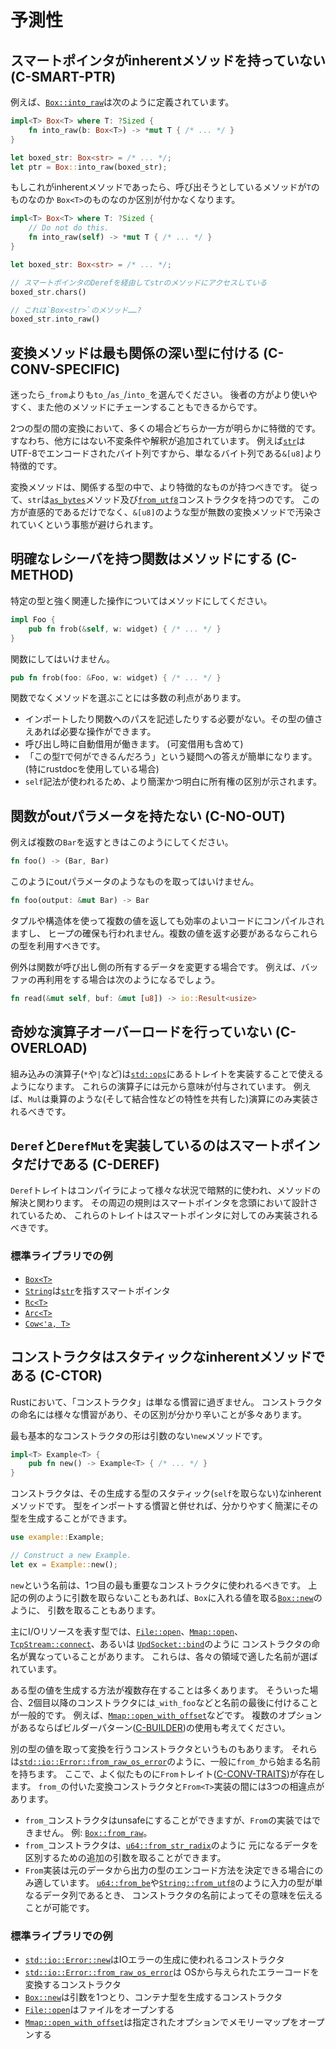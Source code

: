 # 予測性


<a id="c-smart-ptr"></a>
## スマートポインタがinherentメソッドを持っていない (C-SMART-PTR)

例えば、[`Box::into_raw`]は次のように定義されています。

[`Box::into_raw`]: https://doc.rust-lang.org/std/boxed/struct.Box.html#method.into_raw

```rust
impl<T> Box<T> where T: ?Sized {
    fn into_raw(b: Box<T>) -> *mut T { /* ... */ }
}

let boxed_str: Box<str> = /* ... */;
let ptr = Box::into_raw(boxed_str);
```

もしこれがinherentメソッドであったら、呼び出そうとしているメソッドが`T`のものなのか
`Box<T>`のものなのか区別が付かなくなります。

```rust
impl<T> Box<T> where T: ?Sized {
    // Do not do this.
    fn into_raw(self) -> *mut T { /* ... */ }
}

let boxed_str: Box<str> = /* ... */;

// スマートポインタのDerefを経由してstrのメソッドにアクセスしている
boxed_str.chars()

// これは`Box<str>`のメソッド……?
boxed_str.into_raw()
```


<a id="c-conv-specific"></a>
## 変換メソッドは最も関係の深い型に付ける (C-CONV-SPECIFIC)

迷ったら`_from`よりも`to_`/`as_`/`into_`を選んでください。
後者の方がより使いやすく、また他のメソッドにチェーンすることもできるからです。

2つの型の間の変換において、多くの場合どちらか一方が明らかに特徴的です。
すなわち、他方にはない不変条件や解釈が追加されています。
例えば[`str`]はUTF-8でエンコードされたバイト列ですから、単なるバイト列である`&[u8]`より特徴的です。

[`str`]: https://doc.rust-lang.org/std/primitive.str.html

変換メソッドは、関係する型の中で、より特徴的なものが持つべきです。
従って、`str`は[`as_bytes`]メソッド及び[`from_utf8`]コンストラクタを持つのです。
この方が直感的であるだけでなく、`&[u8]`のような型が無数の変換メソッドで汚染されていくという事態が避けられます。

[`as_bytes`]: https://doc.rust-lang.org/std/primitive.str.html#method.as_bytes
[`from_utf8`]: https://doc.rust-lang.org/std/str/fn.from_utf8.html


<a id="c-method"></a>
## 明確なレシーバを持つ関数はメソッドにする (C-METHOD)

特定の型と強く関連した操作についてはメソッドにしてください。

```rust
impl Foo {
    pub fn frob(&self, w: widget) { /* ... */ }
}
```

関数にしてはいけません。

```rust
pub fn frob(foo: &Foo, w: widget) { /* ... */ }
```


関数でなくメソッドを選ぶことには多数の利点があります。

* インポートしたり関数へのパスを記述したりする必要がない。その型の値さえあれば必要な操作ができます。
* 呼び出し時に自動借用が働きます。 (可変借用も含めて)
* 「この型`T`で何ができるんだろう」という疑問への答えが簡単になります。 (特にrustdocを使用している場合)
* `self`記法が使われるため、より簡潔かつ明白に所有権の区別が示されます。


<a id="c-no-out"></a>
## 関数がoutパラメータを持たない (C-NO-OUT)

例えば複数の`Bar`を返すときはこのようにしてください。

```rust
fn foo() -> (Bar, Bar)
```

このようにoutパラメータのようなものを取ってはいけません。

```rust
fn foo(output: &mut Bar) -> Bar
```

タプルや構造体を使って複数の値を返しても効率のよいコードにコンパイルされますし、
ヒープの確保も行われません。複数の値を返す必要があるならこれらの型を利用すべきです。

例外は関数が呼び出し側の所有するデータを変更する場合です。
例えば、バッファの再利用をする場合は次のようになるでしょう。

```rust
fn read(&mut self, buf: &mut [u8]) -> io::Result<usize>
```


<a id="c-overload"></a>
## 奇妙な演算子オーバーロードを行っていない (C-OVERLOAD)

組み込みの演算子(`*`や`|`など)は[`std::ops`]にあるトレイトを実装することで使えるようになります。
これらの演算子には元から意味が付与されています。
例えば、`Mul`は乗算のような(そして結合性などの特性を共有した)演算にのみ実装されるべきです。

[`std::ops`]: https://doc.rust-lang.org/std/ops/index.html#traits


<a id="c-deref"></a>
## `Deref`と`DerefMut`を実装しているのはスマートポインタだけである (C-DEREF)

`Deref`トレイトはコンパイラによって様々な状況で暗黙的に使われ、メソッドの解決と関わります。
その周辺の規則はスマートポインタを念頭において設計されているため、
これらのトレイトはスマートポインタに対してのみ実装されるべきです。

### 標準ライブラリでの例

- [`Box<T>`](https://doc.rust-lang.org/std/boxed/struct.Box.html)
- [`String`](https://doc.rust-lang.org/std/string/struct.String.html)は[`str`](https://doc.rust-lang.org/std/primitive.str.html)を指すスマートポインタ
- [`Rc<T>`](https://doc.rust-lang.org/std/rc/struct.Rc.html)
- [`Arc<T>`](https://doc.rust-lang.org/std/sync/struct.Arc.html)
- [`Cow<'a, T>`](https://doc.rust-lang.org/std/borrow/enum.Cow.html)


<a id="c-ctor"></a>
## コンストラクタはスタティックなinherentメソッドである (C-CTOR)

Rustにおいて、「コンストラクタ」は単なる慣習に過ぎません。
コンストラクタの命名には様々な慣習があり、その区別が分かり辛いことが多々あります。

最も基本的なコンストラクタの形は引数のない`new`メソッドです。

```rust
impl<T> Example<T> {
    pub fn new() -> Example<T> { /* ... */ }
}
```

コンストラクタは、その生成する型のスタティック(`self`を取らない)なinherentメソッドです。
型をインポートする慣習と併せれば、分かりやすく簡潔にその型を生成することができます。

```rust
use example::Example;

// Construct a new Example.
let ex = Example::new();
```

`new`という名前は、1つ目の最も重要なコンストラクタに使われるべきです。
上記の例のように引数を取らないこともあれば、`Box`に入れる値を取る[`Box::new`]のように、
引数を取ることもあります。

主にI/Oリソースを表す型では、[`File::open`]、[`Mmap::open`]、
[`TcpStream::connect`]、あるいは [`UpdSocket::bind`]のように
コンストラクタの命名が異なっていることがあります。
これらは、各々の領域で適した名前が選ばれています。

ある型の値を生成する方法が複数存在することは多くあります。
そういった場合、2個目以降のコンストラクタには`_with_foo`などと名前の最後に付けることが一般的です。
例えば、[`Mmap::open_with_offset`]などです。
複数のオプションがあるならばビルダーパターン([C-BUILDER])の使用も考えてください。

別の型の値を取って変換を行うコンストラクタというものもあります。
それらは[`std::io::Error::from_raw_os_error`]のように、一般に`from_`から始まる名前を持ちます。
ここで、よく似たものに`From`トレイト([C-CONV-TRAITS])が存在します。
`from_`の付いた変換コンストラクタと`From<T>`実装の間には3つの相違点があります。

- `from_`コンストラクタはunsafeにすることができますが、`From`の実装ではできません。
  例: [`Box::from_raw`]。
- `from_`コンストラクタは、[`u64::from_str_radix`]のように
  元になるデータを区別するための追加の引数を取ることができます。
- `From`実装は元のデータから出力の型のエンコード方法を決定できる場合にのみ適しています。
  [`u64::from_be`]や[`String::from_utf8`]のように入力の型が単なるデータ列であるとき、
  コンストラクタの名前によってその意味を伝えることが可能です。

[`Box::from_raw`]: https://doc.rust-lang.org/std/boxed/struct.Box.html#method.from_raw
[`u64::from_str_radix`]: https://doc.rust-lang.org/std/primitive.u64.html#method.from_str_radix
[`u64::from_be`]: https://doc.rust-lang.org/std/primitive.u64.html#method.from_be
[`String::from_utf8`]: https://doc.rust-lang.org/std/string/struct.String.html#method.from_utf8

[C-BUILDER]: type-safety.html#c-builder
[C-CONV-TRAITS]: interoperability.html#c-conv-traits

### 標準ライブラリでの例

- [`std::io::Error::new`]はIOエラーの生成に使われるコンストラクタ
- [`std::io::Error::from_raw_os_error`]は
  OSから与えられたエラーコードを変換するコンストラクタ
- [`Box::new`]は引数を1つとり、コンテナ型を生成するコンストラクタ
- [`File::open`]はファイルをオープンする
- [`Mmap::open_with_offset`]は指定されたオプションでメモリーマップをオープンする

[`File::open`]: https://doc.rust-lang.org/stable/std/fs/struct.File.html#method.open
[`Mmap::open`]: https://docs.rs/memmap/0.5.2/memmap/struct.Mmap.html#method.open
[`Mmap::open_with_offset`]: https://docs.rs/memmap/0.5.2/memmap/struct.Mmap.html#method.open_with_offset
[`TcpStream::connect`]: https://doc.rust-lang.org/stable/std/net/struct.TcpStream.html#method.connect
[`UpdSocket::bind`]: https://doc.rust-lang.org/stable/std/net/struct.UdpSocket.html#method.bind
[`std::io::Error::new`]: https://doc.rust-lang.org/std/io/struct.Error.html#method.new
[`std::io::Error::from_raw_os_error`]: https://doc.rust-lang.org/std/io/struct.Error.html#method.from_raw_os_error
[`Box::new`]: https://doc.rust-lang.org/stable/std/boxed/struct.Box.html#method.new


